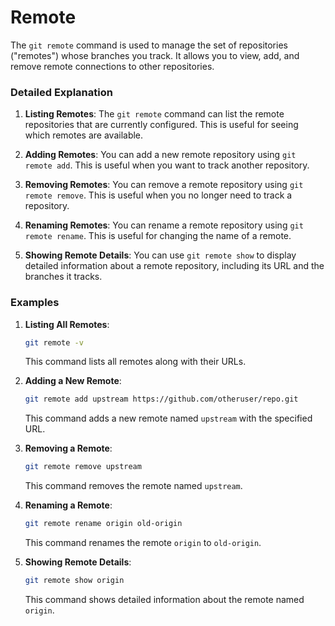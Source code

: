 # Remote

The `git remote` command is used to manage the set of repositories ("remotes") whose branches you track. It allows you to view, add, and remove remote connections to other repositories.

### Detailed Explanation

1. **Listing Remotes**: The `git remote` command can list the remote repositories that are currently configured. This is useful for seeing which remotes are available.

2. **Adding Remotes**: You can add a new remote repository using `git remote add`. This is useful when you want to track another repository.

3. **Removing Remotes**: You can remove a remote repository using `git remote remove`. This is useful when you no longer need to track a repository.

4. **Renaming Remotes**: You can rename a remote repository using `git remote rename`. This is useful for changing the name of a remote.

5. **Showing Remote Details**: You can use `git remote show` to display detailed information about a remote repository, including its URL and the branches it tracks.

### Examples

1. **Listing All Remotes**:
   ```sh
   git remote -v
   ```
   This command lists all remotes along with their URLs.

2. **Adding a New Remote**:
   ```sh
   git remote add upstream https://github.com/otheruser/repo.git
   ```
   This command adds a new remote named `upstream` with the specified URL.

3. **Removing a Remote**:
   ```sh
   git remote remove upstream
   ```
   This command removes the remote named `upstream`.

4. **Renaming a Remote**:
   ```sh
   git remote rename origin old-origin
   ```
   This command renames the remote `origin` to `old-origin`.

5. **Showing Remote Details**:
   ```sh
   git remote show origin
   ```
   This command shows detailed information about the remote named `origin`.